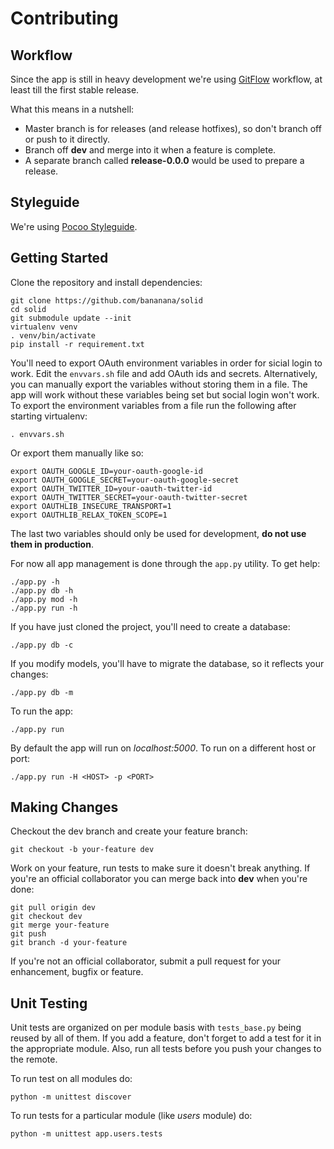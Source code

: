 # Contributing

## Workflow

Since the app is still in heavy development we're using
[GitFlow](https://www.atlassian.com/git/tutorials/comparing-workflows/gitflow-workflow)
workflow, at least till the first stable release.

What this means in a nutshell:

* Master branch is for releases (and release hotfixes), so don't branch off or push to it directly.
* Branch off **dev** and merge into it when a feature is complete.
* A separate branch called **release-0.0.0** would be used to prepare a release.

## Styleguide

We're using [Pocoo Styleguide](http://flask.pocoo.org/docs/0.10/styleguide/).

## Getting Started 

Clone the repository and install dependencies:

    git clone https://github.com/bananana/solid
    cd solid
    git submodule update --init
    virtualenv venv
    . venv/bin/activate
    pip install -r requirement.txt

You'll need to export OAuth environment variables in order for sicial login to work. Edit the `envvars.sh` file and add OAuth ids and secrets. Alternatively, you can manually export the variables without storing them in a file. The app will work without these variables being set but social login won't work. To export the environment variables from a file run the following after starting virtualenv:

    . envvars.sh

Or export them manually like so:

    export OAUTH_GOOGLE_ID=your-oauth-google-id
    export OAUTH_GOOGLE_SECRET=your-oauth-google-secret
    export OAUTH_TWITTER_ID=your-oauth-twitter-id
    export OAUTH_TWITTER_SECRET=your-oauth-twitter-secret
    export OAUTHLIB_INSECURE_TRANSPORT=1
    export OAUTHLIB_RELAX_TOKEN_SCOPE=1

The last two variables should only be used for development, **do not use them in production**.

For now all app management is done through the `app.py` utility. To get help:

    ./app.py -h
    ./app.py db -h
    ./app.py mod -h
    ./app.py run -h

If you have just cloned the project, you'll need to create a database:

    ./app.py db -c

If you modify models, you'll have to migrate the database, so it reflects your changes:

    ./app.py db -m

To run the app:

    ./app.py run

By default the app will run on *localhost:5000*. To run on a different host or port:

    ./app.py run -H <HOST> -p <PORT>

## Making Changes 

Checkout the dev branch and create your feature branch:

    git checkout -b your-feature dev

Work on your feature, run tests to make sure it doesn't break anything. If
you're an official collaborator you can merge back into **dev** when you're
done:

    git pull origin dev
    git checkout dev
    git merge your-feature
    git push
    git branch -d your-feature

If you're not an official collaborator, submit a pull request for your
enhancement, bugfix or feature.

## Unit Testing

Unit tests are organized on per module basis with `tests_base.py` being reused
by all of them. If you add a feature, don't forget to add a test for it in the
appropriate module. Also, run all tests before you push your changes to the
remote. 

To run test on all modules do:

    python -m unittest discover

To run tests for a particular module (like *users* module) do:

    python -m unittest app.users.tests
